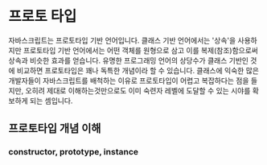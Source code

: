 # 프로토 타입

자바스크립트는 프로토타입 기반 언어입니다. 클래스 기반 언어에서는 '상속'을 사용하지만 프로토타입 기반 언어에서는 어떤 객체를 원형으로 삼고 이를 복제(참조)함으로써 상속과 비슷한 효과를 얻습니다. 유명한 프로그래밍 언어의 상당수가 클래스 기반인 것에 비교하면 프로토타입은 꽤나 독특한 개념이라 할 수 있습니다. 클래스에 익숙한 많은 개발자들이 자바스크립트를 배척하는 이유로 프로토타입이 어렵고 복잡하다는 점을 들지만, 오히려 제대로 이해하는것만으로도 이미 숙련자 레벨에 도달할 수 있는 시야를 확보하게 되는 셈입니다. 

## 프로토타입 개념 이해

### constructor, prototype, instance

